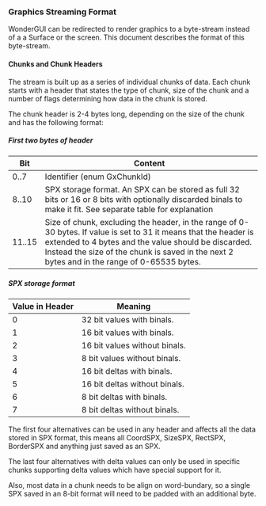 ### Graphics Streaming Format

WonderGUI can be redirected to render graphics to a byte-stream instead of a a Surface or the screen. This document describes the format of this byte-stream.



#### Chunks and Chunk Headers

The stream is built up as a series of individual chunks of data. Each chunk starts with a header that states the type of chunk, size of the chunk and a number of flags determining how data in the chunk is stored.

The chunk header is 2-4 bytes long, depending on the size of the chunk and has the following format:



##### First two bytes of header

| Bit    | Content                                                      |
| ------ | ------------------------------------------------------------ |
| 0..7   | Identifier (enum GxChunkId)                                  |
| 8..10  | SPX storage format. An SPX can be stored as full 32 bits or 16 or 8 bits with optionally discarded binals to make it fit. See separate table for explanation |
| 11..15 | Size of chunk, excluding the header, in the range of 0-30 bytes. If value is set to 31 it means that the header is extended to 4 bytes and the value should be discarded. Instead the size of the chunk is saved in the next 2 bytes and in the range of 0-65535 bytes. |



##### SPX storage format

| Value in Header | Meaning                       |
| :-------------- | ----------------------------- |
| 0               | 32 bit values with binals.    |
| 1               | 16 bit values with binals.    |
| 2               | 16 bit values without binals. |
| 3               | 8 bit values without binals.  |
| 4               | 16 bit deltas with binals.    |
| 5               | 16 bit deltas without binals. |
| 6               | 8 bit deltas with binals.     |
| 7               | 8 bit deltas without binals.  |

The first four alternatives can be used in any header and affects all the data stored in SPX format, this means all CoordSPX, SizeSPX, RectSPX, BorderSPX and anything just saved as an SPX.

The last four alternatives with delta values can only be used in specific chunks supporting delta values which have special support for it.

Also, most data in a chunk needs to be align on word-bundary, so a single SPX saved in an 8-bit format will need to be padded with an additional byte.

